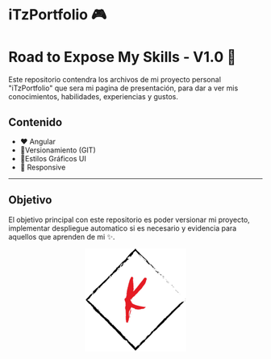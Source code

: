 # iTzPortfolio 🎮
# Road to Expose My Skills - V1.0 🎉

Este repositorio contendra los archivos de mi proyecto personal "iTzPortfolio" que sera mi pagina de presentación, para dar a ver mis conocimientos, habilidades, experiencias y gustos.

## Contenido

* ❤ Angular
* 🎃Versionamiento (GIT) 
* 🎨Estilos Gráficos UI
* 📲 Responsive

---
## Objetivo

El objetivo principal con este repositorio es poder versionar mi proyecto, implementar despliegue automatico si es necesario y evidencia para aquellos que aprenden de mi ✨.

<p align="center">
  <img src="IconoITzKEvin.png">
</p>
